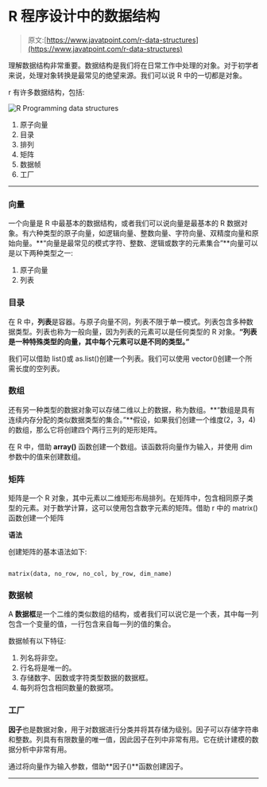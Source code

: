 # R 程序设计中的数据结构

> 原文:[https://www.javatpoint.com/r-data-structures](https://www.javatpoint.com/r-data-structures)

理解数据结构非常重要。数据结构是我们将在日常工作中处理的对象。对于初学者来说，处理对象转换是最常见的绝望来源。我们可以说 R 中的一切都是对象。

r 有许多数据结构，包括:

![R Programming data structures](../Images/a9e8c8074b951bcf1113d2d8a96eb547.png)

1.  原子向量
2.  目录
3.  排列
4.  矩阵
5.  数据帧
6.  工厂

* * *

### 向量

一个向量是 R 中最基本的数据结构，或者我们可以说向量是最基本的 R 数据对象。有六种类型的原子向量，如逻辑向量、整数向量、字符向量、双精度向量和原始向量。**“向量是最常见的模式字符、整数、逻辑或数字的元素集合”**向量可以是以下两种类型之一:

1.  原子向量
2.  列表

### 目录

在 R 中，**列表**是容器。与原子向量不同，列表不限于单一模式。列表包含多种数据类型。列表也称为一般向量，因为列表的元素可以是任何类型的 R 对象。**“列表是一种特殊类型的向量，其中每个元素可以是不同的类型。”**

我们可以借助 list()或 as.list()创建一个列表。我们可以使用 vector()创建一个所需长度的空列表。

### 数组

还有另一种类型的数据对象可以存储二维以上的数据，称为数组。**“数组是具有连续内存分配的类似数据类型的集合。”**假设，如果我们创建一个维度(2，3，4)的数组，那么它将创建四个两行三列的矩形矩阵。

在 R 中，借助 **array()** 函数创建一个数组。该函数将向量作为输入，并使用 dim 参数中的值来创建数组。

### 矩阵

矩阵是一个 R 对象，其中元素以二维矩形布局排列。在矩阵中，包含相同原子类型的元素。对于数学计算，这可以使用包含数字元素的矩阵。借助 r 中的 matrix()函数创建一个矩阵

**语法**

创建矩阵的基本语法如下:

```

matrix(data, no_row, no_col, by_row, dim_name)

```

### 数据帧

A **数据框**是一个二维的类似数组的结构，或者我们可以说它是一个表，其中每一列包含一个变量的值，一行包含来自每一列的值的集合。

数据帧有以下特征:

1.  列名将非空。
2.  行名将是唯一的。
3.  存储数字、因数或字符类型数据的数据框。
4.  每列将包含相同数量的数据项。

### 工厂

**因子**也是数据对象，用于对数据进行分类并将其存储为级别。因子可以存储字符串和整数。列具有有限数量的唯一值，因此因子在列中非常有用。它在统计建模的数据分析中非常有用。

通过将向量作为输入参数，借助**因子()**函数创建因子。

* * *